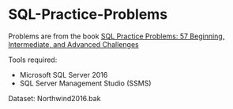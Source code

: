 # SQL-Practice-Problems

Problems are from the book <a href="https://sqlpracticeproblems.com/">SQL Practice Problems: 57 Beginning, Intermediate, and Advanced Challenges</a>

Tools required: 
<ul>
  <li> Microsoft SQL Server 2016 </li>
  <li> SQL Server Management Studio (SSMS) </li>
</ul>

Dataset: Northwind2016.bak
